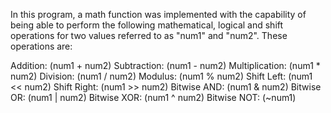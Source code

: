 In this program, a math function was implemented with the capability of 
being able to perform the following mathematical, logical and shift operations
for two values referred to as "num1" and "num2". These operations are:

Addition: (num1 + num2)
Subtraction: (num1 - num2)
Multiplication: (num1 * num2)
Division: (num1 / num2)
Modulus: (num1 % num2)
Shift Left: (num1 << num2)
Shift Right: (num1 >> num2)
Bitwise AND: (num1 & num2)
Bitwise OR: (num1 | num2)
Bitwise XOR: (num1 ^ num2)
Bitwise NOT: (~num1)


